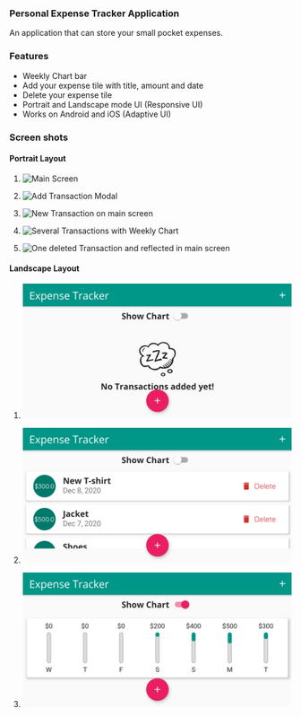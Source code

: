 ### Personal Expense Tracker Application
An application that can store your small pocket expenses.

### Features
* Weekly Chart bar
* Add your expense tile with title, amount and date
* Delete your expense tile
* Portrait and Landscape mode UI (Responsive UI)
* Works on Android and iOS (Adaptive UI)

### Screen shots
#### Portrait Layout
1. ![Main Screen](screensshots/1.png)

2. ![Add Transaction Modal](screensshots/3.png)

3. ![New Transaction on main screen](screensshots/4.png)

4. ![Several Transactions with Weekly Chart](screensshots/5.png)

5. ![One deleted Transaction and reflected in main screen](screensshots/6.png)

#### Landscape Layout
1. ![Main Screen with option of either Chart or List of Transaction](screenshots/2.png)

2. ![List of Transactions](screenshots/7.png)

3. ![Chart of Transactions](screenshots/8.png)
